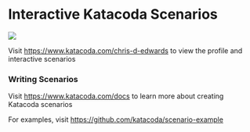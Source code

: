 # Interactive Katacoda Scenarios

[![](http://shields.katacoda.com/katacoda/chris-d-edwards/count.svg)](https://www.katacoda.com/chris-d-edwards "Get your profile on Katacoda.com")

Visit https://www.katacoda.com/chris-d-edwards to view the profile and interactive scenarios

### Writing Scenarios
Visit https://www.katacoda.com/docs to learn more about creating Katacoda scenarios

For examples, visit https://github.com/katacoda/scenario-example
